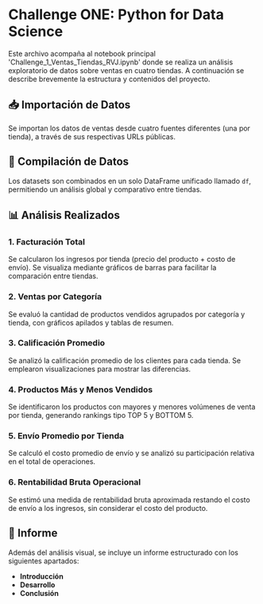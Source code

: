 <h1>Challenge ONE: Python for Data Science</h1>

Este archivo acompaña al notebook principal 'Challenge_1_Ventas_Tiendas_RVJ.ipynb' donde se realiza un análisis exploratorio de datos sobre ventas en cuatro tiendas. A continuación se describe brevemente la estructura y contenidos del proyecto.

## 📥 Importación de Datos

Se importan los datos de ventas desde cuatro fuentes diferentes (una por tienda), a través de sus respectivas URLs públicas.

## 🧩 Compilación de Datos

Los datasets son combinados en un solo DataFrame unificado llamado `df`, permitiendo un análisis global y comparativo entre tiendas.

## 📊 Análisis Realizados

### 1. Facturación Total
Se calcularon los ingresos por tienda (precio del producto + costo de envío). Se visualiza mediante gráficos de barras para facilitar la comparación entre tiendas.

### 2. Ventas por Categoría
Se evaluó la cantidad de productos vendidos agrupados por categoría y tienda, con gráficos apilados y tablas de resumen.

### 3. Calificación Promedio
Se analizó la calificación promedio de los clientes para cada tienda. Se emplearon visualizaciones para mostrar las diferencias.

### 4. Productos Más y Menos Vendidos
Se identificaron los productos con mayores y menores volúmenes de venta por tienda, generando rankings tipo TOP 5 y BOTTOM 5.

### 5. Envío Promedio por Tienda
Se calculó el costo promedio de envío y se analizó su participación relativa en el total de operaciones.

### 6. Rentabilidad Bruta Operacional
Se estimó una medida de rentabilidad bruta aproximada restando el costo de envío a los ingresos, sin considerar el costo del producto.

## 🧾 Informe

Además del análisis visual, se incluye un informe estructurado con los siguientes apartados:
- **Introducción**
- **Desarrollo**
- **Conclusión**


